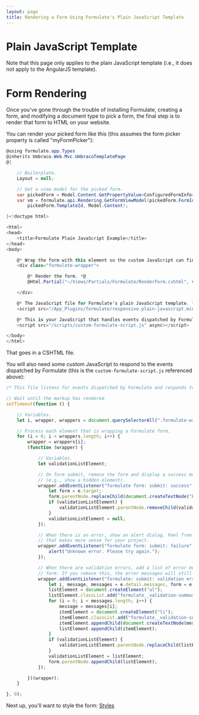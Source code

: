 ```yaml
---
layout: page
title: Rendering a Form Using Formulate's Plain JavaScript Template
---
```


# Plain JavaScript Template

Note that this page only applies to the plain JavaScript template (i.e., it does not apply to the AngularJS template).

# Form Rendering
Once you've gone through the trouble of installing Formulate, creating a form, and modifying a document type to pick a form,
the final step is to render that form to HTML on your website.

You can render your picked form like this (this assumes the form picker property is called "myFormPicker"):

```csharp
@using formulate.app.Types
@inherits Umbraco.Web.Mvc.UmbracoTemplatePage
@{

    // Boilerplate.
    Layout = null;

    // Get a view model for the picked form.
    var pickedForm = Model.Content.GetPropertyValue<ConfiguredFormInfo>("myFormPicker");
    var vm = formulate.api.Rendering.GetFormViewModel(pickedForm.FormId, pickedForm.LayoutId,
        pickedForm.TemplateId, Model.Content);

}<!doctype html>

<html>
<head>
    <title>Formulate Plain JavaScript Example</title>
</head>
<body>

    @* Wrap the form with this element so the custom JavaScript can find it. *@
    <div class="formulate-wrapper">

        @* Render the form. *@
        @Html.Partial("~/Views/Partials/Formulate/RenderForm.cshtml", vm)

    </div>

    @* The JavaScript file for Formulate's plain JavaScript template. *@
    <script src="/App_Plugins/formulate/responsive.plain-javascript.min.js" async></script>

    @* This is your JavaScript that handles events dispatched by Formulate. *@
    <script src="/scripts/custom-formulate-script.js" async></script>

</body>
</html>
```

That goes in a CSHTML file.

You will also need some custom JavaScript to respond to the events dispatched by Formulate (this is the `custom-formulate-script.js` referenced above):

```js
/* This file listens for events dispatched by Formulate and responds to them appropriately. */

// Wait until the markup has rendered
setTimeout(function () {

    // Variables.
    let i, wrapper, wrappers = document.querySelectorAll(".formulate-wrapper");

    // Process each element that is wrapping a Formulate form.
    for (i = 0; i < wrappers.length; i++) {
        wrapper = wrappers[i];
        (function (wrapper) {

            // Variables.
            let validationListElement;

            // On form submit, remove the form and display a success message. You can do what you like here
            // (e.g., show a hidden element).
            wrapper.addEventListener("formulate form: submit: success", function (e) {
                let form = e.target;
                form.parentNode.replaceChild(document.createTextNode("Form submitted!"), form);
                if (validationListElement) {
                    validationListElement.parentNode.removeChild(validationListElement);
                }
                validationListElement = null;
            });

            // When there is an error, show an alert dialog. Feel free to change this to something
            // that makes more sense for your project.
            wrapper.addEventListener("formulate form: submit: failure", function () {
                alert("Unknown error. Please try again.");
            });

            // When there are validation errors, add a list of error messages to the bottom of the
            // form. If you remove this, the error messages will still be shown inline below each field.
            wrapper.addEventListener("formulate: submit: validation errors", function (e) {
                let i, message, messages = e.detail.messages, form = e.target, listElement, itemElement;
                listElement = document.createElement("ul");
                listElement.classList.add("formulate__validation-summary");
                for (i = 0; i < messages.length; i++) {
                    message = messages[i];
                    itemElement = document.createElement("li");
                    itemElement.classList.add("formulate__validation-summary__error");
                    itemElement.appendChild(document.createTextNode(message));
                    listElement.appendChild(itemElement);
                }
                if (validationListElement) {
                    validationListElement.parentNode.replaceChild(listElement, validationListElement);
                }
                validationListElement = listElement;
                form.parentNode.appendChild(listElement);
            });

        })(wrapper);
    }

}, 0);
```

Next up, you'll want to style the form: [Styles](/plain-javascript/styles)